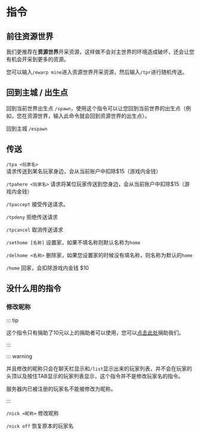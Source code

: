 # 指令

## 前往资源世界

我们更推荐在**资源世界**开采资源，这样做不会对主世界的环境造成破坏，还会让您有机会开采到更多的资源。

您可以输入`/ewarp mine`进入资源世界开采资源，然后输入`/tpr`进行随机传送。

## 回到主城 / 出生点

回到当前世界出生点 `/spawn`，使用这个指令可以让您回到当前世界的出生点（例如，您在资源世界，输入此命令就会回到资源世界的出生点）。

回到主城 `/espawn`

## 传送

`/tpa <玩家名>` 请求传送到某名玩家身边，会从当前账户中扣除$15（游戏内金钱）

`/tpahere <玩家名>` 请求将某位玩家传送到您身边，会从当前账户中扣除$15（游戏内金钱）

`/tpaccept` 接受传送请求。

`/tpdeny` 拒绝传送请求

`/tpcancel` 取消传送请求

`/sethome [名称]` 设置家，如果不填名称则默认名称为`home`

`/delhome <名称>` 删除家，如果您设置家的时候没有填名称，则名称为默认的`home`

`/home` 回家，会扣除游戏内金钱 $10

## 没什么用的指令

### 修改昵称

::: tip

这个指令只有捐助了10元以上的捐助者可以使用，您可以[点击此处](/donate)捐助我们。

:::

::: warning

并且修改的昵称只会在聊天栏显示和`/list`显示出来的玩家列表，并不会在玩家的头顶以及按住TAB显示的玩家列表显示，这个指令并不是修改玩家名的指令。

服务器内已被注册的玩家名不能被修改为昵称。

:::

`/nick <昵称>` 修改昵称

`/nick off` 恢复原本的玩家名

